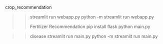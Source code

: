 

crop_recommendation

>> streamlit run webapp.py
>>python -m streamlit run webapp.py
>> 
>> Fertilizer Recommendation
>>pip install flask
>> python  main.py

>> disease
>> streamlit run main.py
>>python -m streamlit run main.py










